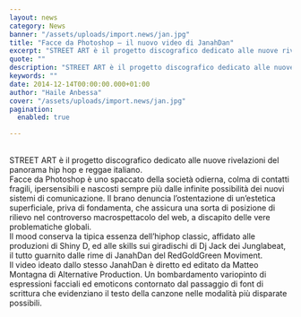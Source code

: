 ```yaml
---
layout: news
category: News
banner: "/assets/uploads/import.news/jan.jpg"
title: "Facce da Photoshop – il nuovo video di JanahDan"
excerpt: "STREET ART è il progetto discografico dedicato alle nuove rivelazioni del panorama hip hop e reggae italiano. Facce da Photoshop è uno spaccato della società odierna, colma di contatti fragili, ipersensibili e nascosti sempre più dalle infinite possibilità dei nuovi sistemi di comunicazione. Il brano denuncia l’ostentazione di un’estetica superficiale, priva di fondamenta, che assicura [&hellip"
quote: ""
description: "STREET ART è il progetto discografico dedicato alle nuove rivelazioni del panorama hip hop e reggae italiano. Facce da Photoshop è uno spaccato della società odierna, colma di contatti fragili, ipersensibili e nascosti sempre più dalle infinite possibilità dei nuovi sistemi di comunicazione. Il brano denuncia l’ostentazione di un’estetica superficiale, priva di fondamenta, che assicura [&hellip"
keywords: ""
date: 2014-12-14T00:00:00.000+01:00
author: "Haile Anbessa"
cover: "/assets/uploads/import.news/jan.jpg"
pagination:
  enabled: true

---
```


[](https://hotmc.com/wp-content/uploads/2014/12/jan.jpg)  
STREET ART è il progetto discografico dedicato alle nuove rivelazioni del panorama hip hop e reggae italiano.  
Facce da Photoshop è uno spaccato della società odierna, colma di contatti fragili, ipersensibili e nascosti sempre più dalle infinite possibilità dei nuovi sistemi di comunicazione. Il brano denuncia l’ostentazione di un’estetica superficiale, priva di fondamenta, che assicura una sorta di posizione di rilievo nel controverso macrospettacolo del web, a discapito delle vere problematiche globali.  
Il mood conserva la tipica essenza dell’hiphop classic, affidato alle produzioni di Shiny D, ed alle skills sui giradischi di Dj Jack dei Junglabeat, il tutto guarnito dalle rime di JanahDan del RedGoldGreen Moviment.  
Il video ideato dallo stesso JanahDan è diretto ed editato da Matteo Montagna di Alternative Production. Un bombardamento variopinto di espressioni facciali ed emoticons contornato dal passaggio di font di scrittura che evidenziano il testo della canzone nelle modalità più disparate possibili.